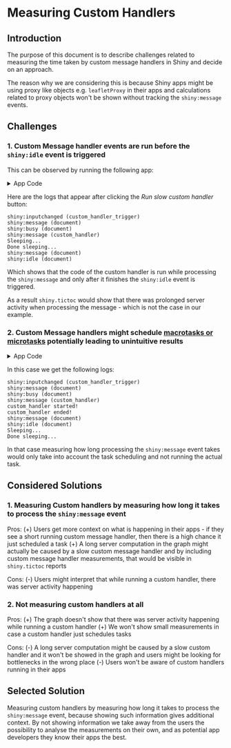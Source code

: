 # Measuring Custom Handlers

## Introduction

The purpose of this document is to describe challenges related to measuring the time taken by custom message handlers in Shiny and decide on an approach.

The reason why we are considering this is because Shiny apps might be using proxy like objects e.g. `leafletProxy` in their apps and calculations related to proxy objects won't be shown without tracking the `shiny:message` events.

## Challenges

### 1. Custom Message handler events are run before the `shiny:idle` event is triggered

This can be observed by running the following app:

<details>
<summary> App Code </summary>

```r
library(shiny)

ui <- fluidPage(
  tags$script(HTML("
      function sleep(ms) {
            var start = new Date().getTime(), expire = start + ms;
            while (new Date().getTime() < expire) { }
            return;
      }

      const shinyMessageTypes = [
            'shiny:busy',
            'shiny:idle',
            'shiny:inputchanged',
            'shiny:message',
            'shiny:value',
            'shiny:error',
            'shiny:outputinvalidated',
            'shiny:recalculating',
            'shiny:recalculated',
      ]

      function debugEvent(event) {
            let context;

            if (event.message !== undefined && event.message.custom !== undefined) {
                  context = Object.keys(event.message.custom)[0];
            } else if (event.target.id !== undefined) {
                  context = event.target.id
            } else {
                  context = 'document';
            }

            console.log(`${event.type} (${context})`);
      }

      $(document).ready(function () {
            Shiny.addCustomMessageHandler('custom_handler', (message) => {
                  const element = document.getElementById(message.id);

                  console.log('Sleeping...');
                  sleep(2000)
                  console.log('Done sleeping...');

                  element.textContent = `Handler result: Hello ${message.text}!`;
            });

            // Add debug messages
            shinyMessageTypes.forEach((messageType) => {
                  $(document).on(messageType, debugEvent);
            });
      })

  ")),
  textInput(inputId = "name", label = "", placeholder = "Type in your name!"),
  br(),
  actionButton(inputId = "custom_handler_trigger", label = "Run slow custom handler"),
  span(id = "custom_handler_output")
)

server <- function(input, output, session) {
  observe({
    session$sendCustomMessage("custom_handler", list(
      id = "custom_handler_output",
      text = input$name
    ))
  }) |> bindEvent(input$custom_handler_trigger)

}

shinyApp(ui, server)
```

</details>

Here are the logs that appear after clicking the _Run slow custom handler_ button:

```
shiny:inputchanged (custom_handler_trigger)
shiny:message (document)
shiny:busy (document)
shiny:message (custom_handler)
Sleeping...
Done sleeping...
shiny:message (document)
shiny:idle (document)
```

Which shows that the code of the custom handler is run while processing the `shiny:message` and only after it finishes the `shiny:idle` event is triggered.

As a result `shiny.tictoc` would show that there was prolonged server activity when processing the message - which is not the case in our example. 


### 2. Custom Message handlers might schedule [macrotasks or microtasks](https://javascript.info/event-loop) potentially leading to unintuitive results

<details>
<summary> App Code </summary>

```r
library(shiny)

ui <- fluidPage(
  tags$script(HTML("
      function sleep(ms) {
            var start = new Date().getTime(), expire = start + ms;
            while (new Date().getTime() < expire) { }
            return;
      }

      const shinyMessageTypes = [
            'shiny:busy',
            'shiny:idle',
            'shiny:inputchanged',
            'shiny:message',
            'shiny:value',
            'shiny:error',
            'shiny:outputinvalidated',
            'shiny:recalculating',
            'shiny:recalculated',
      ]

      function debugEvent(event) {
            let context;

            if (event.message !== undefined && event.message.custom !== undefined) {
                  context = Object.keys(event.message.custom)[0];
            } else if (event.target.id !== undefined) {
                  context = event.target.id
            } else {
                  context = 'document';
            }

            console.log(`${event.type} (${context})`);
      }

      $(document).ready(function () {
            Shiny.addCustomMessageHandler('custom_handler', (message) => {
                  console.log('custom_handler started!');

                  setTimeout(() => {
                        const element = document.getElementById(message.id);
                        console.log('Sleeping...');
                        sleep(2000)
                        console.log('Done sleeping...');
                        element.textContent = `Handler result: Hello ${message.text}!`;
                  }, 5000);
                  console.log('custom_handler ended!');
            });

            // Add debug messages
            shinyMessageTypes.forEach((messageType) => {
                  $(document).on(messageType, debugEvent);
            });
      })

  ")),
  textInput(inputId = "name", label = "", placeholder = "Type in your name!"),
  br(),
  actionButton(inputId = "custom_handler_trigger", label = "Run slow custom handler"),
  span(id = "custom_handler_output")
)

server <- function(input, output, session) {
  observe({
    session$sendCustomMessage("custom_handler", list(
      id = "custom_handler_output",
      text = input$name
    ))
  }) |> bindEvent(input$custom_handler_trigger)

}

shinyApp(ui, server)
```

</details>

In this case we get the following logs:

```
shiny:inputchanged (custom_handler_trigger)
shiny:message (document)
shiny:busy (document)
shiny:message (custom_handler)
custom_handler started!
custom_handler ended!
shiny:message (document)
shiny:idle (document)
Sleeping...
Done sleeping...
```

In that case measuring how long processing the `shiny:message` event takes would only take into account the task scheduling and not running the actual task.

## Considered Solutions

### 1. Measuring Custom handlers by measuring how long it takes to process the `shiny:message` event
Pros:
(+) Users get more context on what is happening in their apps - if they see a short running custom message handler, then there is a high chance it just scheduled a task
(+) A long server computation in the graph might actually be caused by a slow custom message handler and by including custom message handler measurements, that would be visible in `shiny.tictoc` reports

Cons:
(-) Users might interpret that while running a custom handler, there was server activity happening

### 2. Not measuring custom handlers at all
Pros:
(+) The graph doesn't show that there was server activity happening while running a custom handler
(+) We won't show small measurements in case a custom handler just schedules tasks

Cons:
(-) A long server computation might be caused by a slow custom handler and it won't be showed in the graph and users might be looking for bottlenecks in the wrong place
(-) Users won't be aware of custom handlers running in their apps

## Selected Solution
Measuring custom handlers by measuring how long it takes to process the `shiny:message` event, because showing such information gives additional context. By not showing information we take away from the users the possibility to analyse the measurements on their own, and as potential app developers they know their apps the best.

